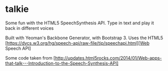 talkie
======

Some fun with the HTML5 SpeechSynthesis API. Type in text and play it back in different voices

Built with Yeoman's Backbone Generator, with Bootstrap 3.  Uses the HTML5 [https://dvcs.w3.org/hg/speech-api/raw-file/tip/speechapi.html][Web Speech API]

Some code taken from [http://updates.html5rocks.com/2014/01/Web-apps-that-talk---Introduction-to-the-Speech-Synthesis-API]
